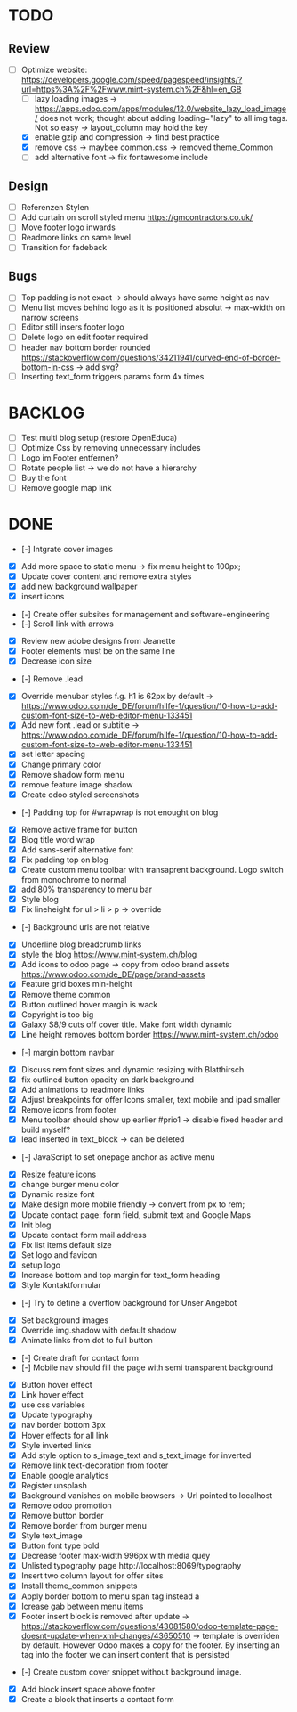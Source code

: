 # TODO

## Review

- [ ] Optimize website: https://developers.google.com/speed/pagespeed/insights/?url=https%3A%2F%2Fwww.mint-system.ch%2F&hl=en_GB
    - [ ] lazy loading images -> https://apps.odoo.com/apps/modules/12.0/website_lazy_load_image/ does not work; thought about adding loading="lazy" to all img tags. Not so easy -> layout_column may hold the key
    - [x] enable gzip and compression -> find best practice
    - [x] remove css -> maybee common.css -> removed theme_Common
    - [ ] add alternative font -> fix fontawesome include

## Design

- [ ] Referenzen Stylen
- [ ] Add curtain on scroll styled menu https://gmcontractors.co.uk/
- [ ] Move footer logo inwards
- [ ] Readmore links on same level
- [ ] Transition for fadeback

## Bugs

- [ ] Top padding is not exact -> should always have same height as nav
- [ ] Menu list moves behind logo as it is positioned absolut -> max-width on narrow screens
- [ ] Editor still insers footer logo
- [ ] Delete logo on edit footer required
- [ ] header nav bottom border rounded https://stackoverflow.com/questions/34211941/curved-end-of-border-bottom-in-css -> add svg?
- [ ] Inserting text_form triggers params form 4x times

# BACKLOG

- [ ] Test multi blog setup (restore OpenEduca)
- [ ] Optimize Css by removing unnecessary includes
- [ ] Logo im Footer entfernen?
- [ ] Rotate people list -> we do not have a hierarchy
- [ ] Buy the font
- [ ] Remove google map link

# DONE

- [-] Intgrate cover images
- [x] Add more space to static menu -> fix menu height to 100px;
- [x] Update cover content and remove extra styles
- [x] add new background wallpaper
- [x] insert icons
- [-] Create offer subsites for management and software-engineering
- [-] Scroll link with arrows
- [x] Review new adobe designs from Jeanette
- [x] Footer elements must be on the same line
- [x] Decrease icon size
- [-] Remove .lead
- [x] Override menubar styles f.g. h1 is 62px by default -> https://www.odoo.com/de_DE/forum/hilfe-1/question/10-how-to-add-custom-font-size-to-web-editor-menu-133451
- [x] Add new font .lead or subtitle -> https://www.odoo.com/de_DE/forum/hilfe-1/question/10-how-to-add-custom-font-size-to-web-editor-menu-133451
- [x] set letter spacing
- [x] Change primary color
- [x] Remove shadow form menu
- [x] remove feature image shadow
- [x] Create odoo styled screenshots
- [-] Padding top for #wrapwrap is not enought on blog
- [x] Remove active frame for button
- [x] Blog title word wrap
- [x] Add sans-serif alternative font
- [x] Fix padding top on blog
- [x] Create custom menu toolbar with transaprent background. Logo switch from monochrome to normal
- [x] add 80% transparency to menu bar
- [x] Style blog
- [x] Fix lineheight for ul > li > p -> override
- [-] Background urls are not relative
- [x] Underline blog breadcrumb links
- [x] style the blog https://www.mint-system.ch/blog
- [x] Add icons to odoo page -> copy from odoo brand assets https://www.odoo.com/de_DE/page/brand-assets
- [x] Feature grid boxes min-height
- [x] Remove theme common
- [x] Button outlined hover margin is wack
- [x] Copyright is too big
- [x] Galaxy S8/9 cuts off cover title. Make font width dynamic
- [x] Line height removes bottom border https://www.mint-system.ch/odoo
- [-] margin bottom navbar
- [x] Discuss rem font sizes and dynamic resizing with Blatthirsch
- [x] fix outlined button opacity on dark background
- [x] Add animations to readmore links
- [x] Adjust breakpoints for offer
    Icons smaller, text mobile and ipad smaller
- [x] Remove icons from footer
- [x] Menu toolbar should show up earlier #prio1 -> disable fixed header and build myself?
- [x] lead inserted in text_block -> can be deleted
- [-] JavaScript to set onepage anchor as active menu
- [x] Resize feature icons
- [x] change burger menu color
- [x] Dynamic resize font
- [x] Make design more mobile friendly -> convert from px to rem;
- [x] Update contact page: form field, submit text and Google Maps
- [x] Init blog
- [x] Update contact form mail address
- [x] Fix list items default size
- [x] Set logo and favicon
- [x] setup logo
- [x] Increase bottom and top margin for text_form heading
- [x] Style Kontaktformular
- [-] Try to define a overflow background for Unser Angebot
- [x] Set background images
- [x] Override img.shadow with default shadow
- [x] Animate links from dot to full button
- [-] Create draft for contact form
- [-] Mobile nav should fill the page with semi transparent background
- [x] Button hover effect
- [x] Link hover effect
- [x] use css variables
- [x] Update typography
- [x] nav border bottom 3px
- [x] Hover effects for all link
- [x] Style inverted links
- [x] Add style option to s_image_text and s_text_image for inverted
- [x] Remove link text-decoration from footer
- [x] Enable google analytics
- [x] Register unsplash
- [x] Background vanishes on mobile browsers -> Url pointed to localhost
- [x] Remove odoo promotion
- [x] Remove button border
- [x] Remove border from burger menu
- [x] Style text_image
- [x] Button font type bold
- [x] Decrease footer max-width 996px with media quey
- [x] Unlisted typography page http://localhost:8069/typography
- [x] Insert two column layout for offer sites
- [x] Install theme_common snippets
- [x] Apply border bottom to menu span tag instead a
- [x] Icrease gab between menu items
- [x] Footer insert block is removed after update -> https://stackoverflow.com/questions/43081580/odoo-template-page-doesnt-update-when-xml-changes/43650510 -> template is overriden by default. However Odoo makes a copy for the footer. By inserting an tag into the footer we can insert content that is persisted
- [-] Create custom cover snippet without background image.
- [x] Add block insert space above footer
- [x] Create a block that inserts a contact form
